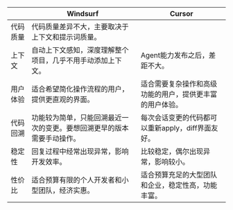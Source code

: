 |  | Windsurf | Cursor |
| --- | --- | --- |
| 代码质量 | 代码质量差异不大，主要取决于上下文和提示词质量。 | |
| 上下文 | 自动上下文感知，深度理解整个项目，几乎不用手动添加上下文。 | Agent能力发布之后，差距不大。 |
| 用户体验 | 适合希望简化操作流程的用户，提供更直观的界面。 | 适合需要复杂操作和高级功能的用户，提供更丰富的用户体验。 |
| 代码回溯 | 功能较为简单，只能回溯最近一次的变更。要想回溯更早的版本需要手动操作。 | 每次会话变更的代码都可以重新apply，diff界面友好。 |
| 稳定性 | 回复过程中经常出现异常，影响开发效率。 | 比较稳定，偶尔出现异常，影响较小。 |
| 性价比 | 适合预算有限的个人开发者和小型团队，经济实惠。 | 适合预算充足的大型团队和企业，稳定性高，功能丰富。 |


